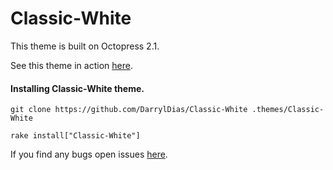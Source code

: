 Classic-White
=============


This theme is built on Octopress 2.1.

See this theme in action [here](http://darryl.revryl.com).


#### Installing Classic-White theme.

```
git clone https://github.com/DarrylDias/Classic-White .themes/Classic-White

rake install["Classic-White"]
```

If you find any bugs open issues [here](https://github.com/DarrylDias/Classic-White/issues).

